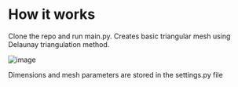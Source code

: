 # How it works
Clone the repo and run main.py. Creates basic triangular mesh using Delaunay triangulation method.

![image](https://user-images.githubusercontent.com/94861828/165148008-ef545ba9-b050-4e6c-842b-a857844368a2.png)

Dimensions and mesh parameters are stored in the settings.py file
